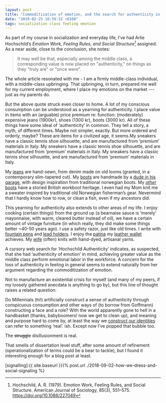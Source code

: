 ```yaml
---
layout: post
title: "Commoditization of emotion, and the search for authenticity in the middle class"
date: "2019-02-25 10:39:32 +0100"
tags: socialization class feeling emotion
---
```


As part of my course in socialization and everyday life, I’ve had Arlie
Hochschild’s *Emotion Work, Feeling Rules, and Social
Structure*[^Hochschild] assigned. As a near aside, close to the
conclusion, she notes:

> It may well be that, especially among the middle class, a corresponding
> value is now placed on "authenticity," on things as they "truly are" or
> "once were”.

The whole article resonated with me - I am a firmly middle-class
individual, with a middle-class upbringing. That upbringing, in turn,
prepared me well for my current employment, where I place my emotions on
the market --- just as my parents do.

But the above quote struck even closer to home. A lot of my conscious
consumption can be understood as a yearning for authenticity. I place
value in items with an (arguable) price premium re: function: (moderately)
expensive jeans (1900kr), shoes (1300 kr), boots (3000 kr). All of these
things have some ideal of ‘authenticity’ in common. They tell a story, a myth,
of different times. Maybe not simpler, exactly. But more ordered and
orderly, maybe? These are items for a civilized age, it seems.My sneakers
have a classic tennis shoe silhouette, and are manufactured from ‘premium’
materials in  Italy. My sneakers have a classic tennis shoe silhouette,
and are manufactured from ‘premium’ materials in  Italy. My sneakers have
a classic tennis shoe silhouette, and are manufactured from ‘premium’
materials in  Italy. 

My [jeans][jeans] are hand-sewn, from denim made on old looms (granted, in
a contemporary slim-tapered cut). My [boots][boots] are handmade by a [dude in his
garage][ostmo], with design inspiration from traditional norwegian boots. My
[*other* boots][solovair] have a storied British workboot heritage. I even had my Mom knit me
a sweater inspired by traditional old Norwegian fisherman’s gear.
Nevermind that I hardly know how to row, or clean a fish, even if my ancestors did.

This yearning for authenticity also extends to other areas of my life.
I enjoy cooking (certain things) from the ground up (a bearnaise sauce is
‘merely’ mayonnaise, with warm, cleared butter instead of oil), we have
a certain amount of vintage furniture (in which really, they did make some
things better ~40-50 years ago). I use a safety razor, just like old
times. I write with [fountain pens][ensso] and [lead holders][849].
I enjoy the [patina][patina] my [leather wallet][foldwallet]
achieves. My [wife][katrine] (often) knits with hand-dyed, artisanal yarns.

A cursory web search for ‘Hochschild Authenticity’ indicates, as
suspected, that she had ‘authenticity of emotion’ in mind, achieving
greater value as the middle class perform emotional labor in the
workforce. A concern for the loss of authenticity in feeling in general
seems to extend naturally from her argument regarding the commoditization of
emotion.

Not to manufacture an existential crisis for myself (and many of my peers,
if my loosely gathered anecdata is anything to go by), but this line of
thought raises a related question:

Do Millennials (hi!) artificially construct a sense of authenticity
through conspicuous consumption and other ways of (to borrow from
Goffmann) constructing a face and a role? With the world apparently gone
to hell in a handbasket (thanks, babyboomers! now we get to clean up), and
meaning and purpose hard to come by, at least the way we [construct our
identities](signalling) can refer to something ‘real’. ish. Except now
I’ve popped that bubble too.

The ~~struggle~~ disillusionment is real.

That smells of dissertation level stuff, after some amount of refinement
(operationalization of terms could be a bear to tackle), but I found it
interesting enough for a blog post at least.

[^Hochschild]: Hochschild, A. R. (1979). Emotion Work, Feeling Rules, and
  Social Structure. American Journal of Sociology, 85(3), 551–575.
  https://doi.org/10.1086/227049

[signalling]:{{ site.baseurl }}{% post.url
./2018-09-02-how-we-dress-and-social-signaling %}

[jeans]: https://momotarojeans.net/collection/0306-V/index.html

[boots]: https://www.instagram.com/p/BtEZADqHATK/

[ostmo]: https://www.instagram.com/ostmoboots/

[solovair]: https://www.solovair-shoes.com/product/black-dealer-boot-2/

[foldwallet]: https://shop.lemurdesign.dk/products/wallet?variant=38049986956

[patina]: /assets/images/2019-02-wallet-patina.jpg

[katrine]: https://www.instagram.com/katrinenittenfireogfirs/ 

[ensso]: https://www.ensso.com/products/xs-pocket-fountain-pen

[849]: https://cwpencils.com/products/fixpencil-2mm-lead-holder
